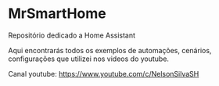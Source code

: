 # MrSmartHome
Repositório dedicado a Home Assistant

Aqui encontrarás todos os exemplos de automações, cenários, configurações que utilizei nos videos do youtube.

Canal youtube: https://www.youtube.com/c/NelsonSilvaSH
